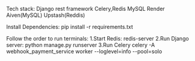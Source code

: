 Tech stack:
Django rest framework
Celery,Redis
MySQL
Render
Aiven(MySQL)
Upstash(Reddis)

Install Dependencies:
pip install -r requirements.txt

Follow the order to run terminals:
1.Start Redis:
redis-server
2.Run Django server:
python manage.py runserver
3.Run Celery
celery -A webhook_payment_service worker --loglevel=info --pool=solo
